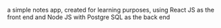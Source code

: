 a simple notes app, created for learning purposes, using React JS as the front end and Node JS with Postgre SQL as the back end
